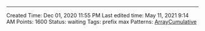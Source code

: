 ---
Created Time: Dec 01, 2020 11:55 PM
Last edited time: May 11, 2021 9:14 AM
Points: 1600
Status: waiting
Tags: prefix max
Patterns: [Array](Array.md)[Cumulative](Cumulative.md)